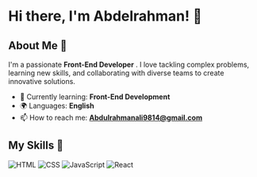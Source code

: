 # Hi there, I'm Abdelrahman! 👋



## About Me 🚀

I'm a passionate **Front-End Developer** . I love tackling complex problems, learning new skills, and collaborating with diverse teams to create innovative solutions.

- 🌱 Currently learning: **Front-End Development**
- 🌍 Languages: **English**
- 📫 How to reach me: **Abdulrahmanali9814@gmail.com**


## My Skills 🧠

![HTML](https://img.shields.io/badge/-HTML-E34F26?style=flat-square&logo=html5&logoColor=white)
![CSS](https://img.shields.io/badge/-CSS-1572B6?style=flat-square&logo=css3&logoColor=white)
![JavaScript](https://img.shields.io/badge/-JavaScript-F7DF1E?style=flat-square&logo=javascript&logoColor=black)
![React](https://img.shields.io/badge/-React-61DAFB?style=flat-square&logo=react&logoColor=black)




